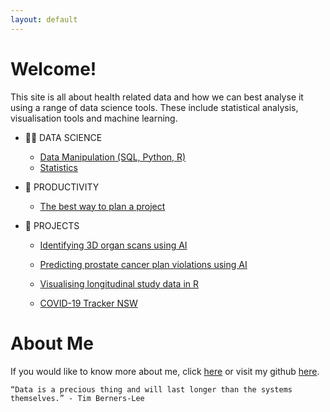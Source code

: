 ```yaml
---
layout: default
---
```


# Welcome!

This site is all about health related data and how we can best analyse it using a range of data science tools. These include statistical analysis, visualisation tools and machine learning.

- 👨‍💻 DATA SCIENCE
  
  - [Data Manipulation (SQL, Python, R)](tutorials-programming-01.md)
  - [Statistics](statistics-list.md)

- 🧠 PRODUCTIVITY
  
  - [The best way to plan a project](project-template.md)

- 📁 PROJECTS
  
  - [Identifying 3D organ scans using AI](https://github.com/philliphungerford/dissertation)
  
  - [Predicting prostate cancer plan violations using AI](https://github.com/philliphungerford/dissertation)
  
  - [Visualising longitudinal study data in R](https://github.com/philliphungerford/ndarc-point-dashboard)
  
  - [COVID-19 Tracker NSW](https://philliphungerford.shinyapps.io/covid-tracker-au-nsw/)

# About Me

If you would like to know more about me, click [here](about.md) or visit my github [here](https://github.com/philliphungerford).

```
“Data is a precious thing and will last longer than the systems themselves.” - Tim Berners-Lee
```
